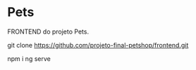 # Pets
FRONTEND do projeto Pets.

git clone https://github.com/projeto-final-petshop/frontend.git

npm i
ng serve
